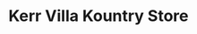 ---
title: "Kerr Villa Kountry Store"
url: /kerrville/kerr-villa-kountry-store/
shop: Lebensmittel
---